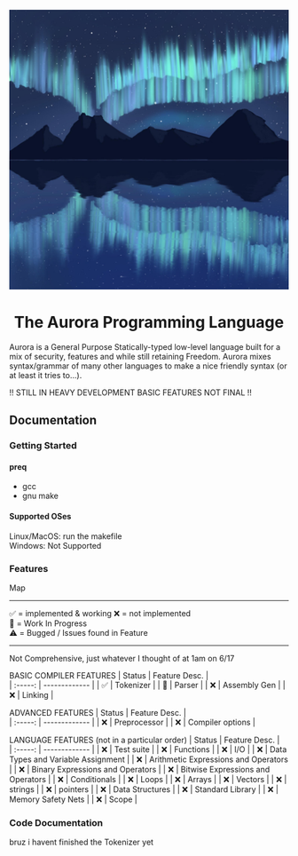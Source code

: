 [Image goes here]: #

![Aurora](./Aurora.jpg "Aurora")

# <center>The Aurora Programming Language<center>

Aurora is a General Purpose Statically-typed low-level language built for a mix of security, features and while still retaining Freedom. Aurora mixes syntax/grammar of many other languages to make a nice friendly syntax (or at least it tries to...).

!! STILL IN HEAVY DEVELOPMENT BASIC FEATURES NOT FINAL !!

## Documentation
### Getting Started
#### preq
* gcc
* gnu make

#### Supported OSes
Linux/MacOS: run the makefile  
Windows: Not Supported

### Features
[✅❌]:#
Map

---

✅ = implemented & working 
❌ = not implemented  
🔄 = Work In Progress  
⚠️ = Bugged / Issues found in Feature


---

Not Comprehensive, just whatever I thought of at 1am on 6/17

BASIC COMPILER FEATURES
| Status | Feature Desc. |  
| :-----: | ------------- |
| ✅       | Tokenizer    |
| 🔄       | Parser       |
| ❌       | Assembly Gen |
| ❌       | Linking      |

ADVANCED FEATURES
| Status | Feature Desc. |  
| :-----: | ------------- | 
| ❌      | Preprocessor  |
| ❌      | Compiler options |  


LANGUAGE FEATURES (not in a particular order)
| Status | Feature Desc. |  
| :-----: | ------------- |
| ❌      | Test suite |
| ❌      | Functions |
| ❌      | I/O |
| ❌      | Data Types and Variable Assignment |
| ❌      | Arithmetic Expressions and Operators |
| ❌      | Binary Expressions and Operators |
| ❌      | Bitwise Expressions and Operators |
| ❌      | Conditionals |
| ❌      | Loops |
| ❌      | Arrays |
| ❌      | Vectors |
| ❌      | strings |
| ❌      | pointers |
| ❌      | Data Structures |
| ❌      | Standard Library |
| ❌      | Memory Safety Nets |
| ❌      | Scope |

### Code Documentation
bruz i havent finished the Tokenizer yet

